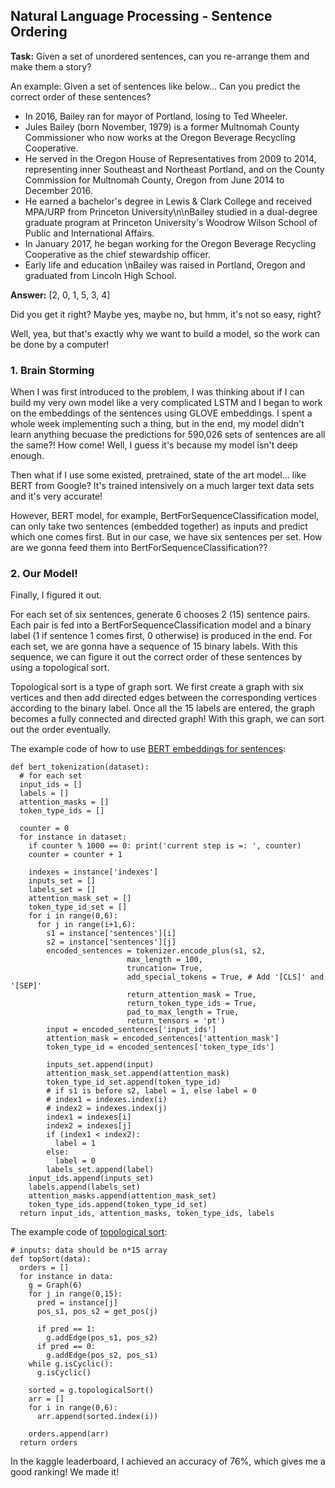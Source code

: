 ## Natural Language Processing - Sentence Ordering 

**Task:** Given a set of unordered sentences, can you re-arrange them and make them a story?

An example:
Given a set of sentences like below... Can you predict the correct order of these sentences?

- In 2016, Bailey ran for mayor of Portland, losing to Ted Wheeler.
- Jules Bailey (born November, 1979) is a former Multnomah County Commissioner who now works at the Oregon Beverage Recycling Cooperative.
- He served in the Oregon House of Representatives from 2009 to 2014, representing inner Southeast and Northeast Portland, and on the County Commission for Multnomah County, Oregon from June 2014 to December 2016.
- He earned a bachelor's degree in  Lewis & Clark College and received MPA/URP from Princeton University\n\nBailey studied in a dual-degree graduate program at Princeton University's Woodrow Wilson School of Public and International Affairs.
- In January 2017, he began working for the Oregon Beverage Recycling Cooperative as the chief stewardship officer.
- Early life and education \nBailey was raised in Portland, Oregon and graduated from Lincoln High School.

**Answer:** [2, 0, 1, 5, 3, 4]

Did you get it right? Maybe yes, maybe no, but hmm, it's not so easy, right? 

Well, yea, but that's exactly why we want to build a model, so the work can be done by a computer! 

### 1. Brain Storming
When I was first introduced to the problem, I was thinking about if I can build my very own model like a very complicated LSTM and I began to work on the embeddings of the sentences using GLOVE embeddings. I spent a whole week implementing such a thing, but in the end, my model didn't learn anything becuase the predictions for 590,026 sets of sentences are all the same?! How come! Well, I guess it's because my model isn't deep enough.

Then what if I use some existed, pretrained, state of the art model... like BERT from Google? It's trained intensively on a much larger text data sets and it's very accurate!

However, BERT model, for example, BertForSequenceClassification model, can only take two sentences (embedded together) as inputs and predict which one comes first. But in our case, we have six sentences per set. How are we gonna feed them into BertForSequenceClassification??

### 2. Our Model!
Finally, I figured it out. 

For each set of six sentences, generate 6 chooses 2 (15) sentence pairs. Each pair is fed into a BertForSequenceClassification model and a binary label (1 if sentence 1 comes first, 0 otherwise) is produced in the end. For each set, we are gonna have a sequence of 15 binary labels. With this sequence, we can figure it out the correct order of these sentences by using a topological sort. 

Topological sort is a type of graph sort. We first create a graph with six vertices and then add directed edges between the corresponding vertices according to the binary label. Once all the 15 labels are entered, the graph becomes a fully connected and directed graph! With this graph, we can sort out the order eventually. 

The example code of how to use [BERT embeddings for sentences]('https://github.com/xuechunlu7/STAT946/blob/master/DC2/src/Bert_Data_Embedding_and_Implementation_of_Topological_Sort.ipynb'):

```
def bert_tokenization(dataset):
  # for each set
  input_ids = []
  labels = []
  attention_masks = []
  token_type_ids = []

  counter = 0
  for instance in dataset:
    if counter % 1000 == 0: print('current step is =: ', counter)
    counter = counter + 1 

    indexes = instance['indexes']
    inputs_set = []
    labels_set = []
    attention_mask_set = []
    token_type_id_set = []
    for i in range(0,6):
      for j in range(i+1,6):
        s1 = instance['sentences'][i]
        s2 = instance['sentences'][j]
        encoded_sentences = tokenizer.encode_plus(s1, s2, 
                          max_length = 100, 
                          truncation= True,
                          add_special_tokens = True, # Add '[CLS]' and '[SEP]'
                          return_attention_mask = True,
                          return_token_type_ids = True,
                          pad_to_max_length = True,
                          return_tensors = 'pt')
        input = encoded_sentences['input_ids']
        attention_mask = encoded_sentences['attention_mask']
        token_type_id = encoded_sentences['token_type_ids']

        inputs_set.append(input)
        attention_mask_set.append(attention_mask)
        token_type_id_set.append(token_type_id)
        # if s1 is before s2, label = 1, else label = 0
        # index1 = indexes.index(i)
        # index2 = indexes.index(j)
        index1 = indexes[i]
        index2 = indexes[j]
        if (index1 < index2):
          label = 1
        else: 
          label = 0
        labels_set.append(label)
    input_ids.append(inputs_set)
    labels.append(labels_set)
    attention_masks.append(attention_mask_set)
    token_type_ids.append(token_type_id_set)
  return input_ids, attention_masks, token_type_ids, labels
```

The example code of [topological sort]('https://github.com/xuechunlu7/STAT946/blob/master/DC2/src/bert_sequence.ipynb'):


```
# inputs: data should be n*15 array
def topSort(data):
  orders = []
  for instance in data:
    g = Graph(6)
    for j in range(0,15):
      pred = instance[j]
      pos_s1, pos_s2 = get_pos(j)

      if pred == 1: 
        g.addEdge(pos_s1, pos_s2)
      if pred == 0: 
        g.addEdge(pos_s2, pos_s1)
    while g.isCyclic():
      g.isCyclic()

    sorted = g.topologicalSort()
    arr = []
    for i in range(0,6):
      arr.append(sorted.index(i))
  
    orders.append(arr)
  return orders

```


In the kaggle leaderboard, I achieved an accuracy of 76%, which gives me a good ranking! We made it!
